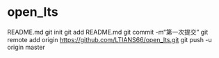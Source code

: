 # open_lts
README.md 
git init 
git add README.md 
git commit -m“第一次提交” 
git remote add origin https://github.com/LTIANS66/open_lts.git
 git push -u origin master
